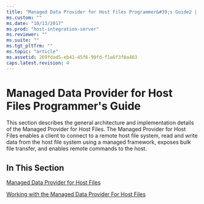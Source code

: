 ```yaml
---
title: "Managed Data Provider for Host Files Programmer&#39;s Guide2 | Microsoft Docs"
ms.custom: ""
ms.date: "10/13/2017"
ms.prod: "host-integration-server"
ms.reviewer: ""
ms.suite: ""
ms.tgt_pltfrm: ""
ms.topic: "article"
ms.assetid: 269fdad5-eb41-45f6-99fd-f1a6f3f0a403
caps.latest.revision: 4
---
```

# Managed Data Provider for Host Files Programmer&#39;s Guide
This section describes the general architecture and implementation details of the Managed Provider for Host Files. The Managed Provider for Host Files enables a client to connect to a remote host file system, read and write data from the host file system using a managed framework, exposes bulk file transfer, and enables remote commands to the host.  
  
## In This Section  
 [Managed Data Provider for Host Files](../core/managed-data-provider-for-host-files.md)  
  
 [Working with the Managed Data Provider For Host Files](../core/working-with-the-managed-data-provider-for-host-files.md)